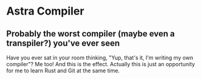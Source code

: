 <h1>Astra Compiler</h1>
<h2>Probably the worst compiler (maybe even a transpiler?) you've ever seen</h2>
Have you ever sat in your room thinking, "Yup, that's it, I'm writing my own compiler"?
Me too!
And this is the effect.
Actually this is just an opportunity for me to learn Rust and Git at the same time.
